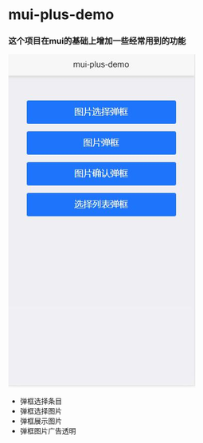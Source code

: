 # mui-plus-demo

### 这个项目在mui的基础上增加一些经常用到的功能
![](screenshot/1.jpg)
* 弹框选择条目
* 弹框选择图片
* 弹框展示图片
* 弹框图片广告透明

